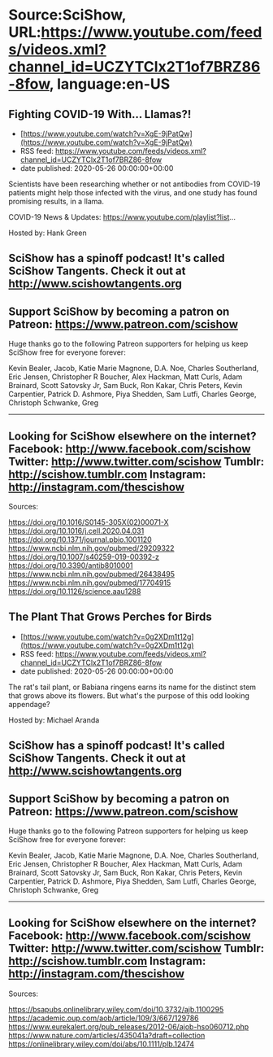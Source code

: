 # Source:SciShow, URL:https://www.youtube.com/feeds/videos.xml?channel_id=UCZYTClx2T1of7BRZ86-8fow, language:en-US

## Fighting COVID-19 With... Llamas?!
 - [https://www.youtube.com/watch?v=XgE-9jPatQw](https://www.youtube.com/watch?v=XgE-9jPatQw)
 - RSS feed: https://www.youtube.com/feeds/videos.xml?channel_id=UCZYTClx2T1of7BRZ86-8fow
 - date published: 2020-05-26 00:00:00+00:00

Scientists have been researching whether or not antibodies from COVID-19 patients might help those infected with the virus, and one study has found promising results, in a llama.

COVID-19 News & Updates: https://www.youtube.com/playlist?list...

Hosted by: Hank Green

SciShow has a spinoff podcast! It's called SciShow Tangents. Check it out at http://www.scishowtangents.org
----------
Support SciShow by becoming a patron on Patreon: https://www.patreon.com/scishow
----------
Huge thanks go to the following Patreon supporters for helping us keep SciShow free for everyone forever:

Kevin Bealer, Jacob, Katie Marie Magnone, D.A. Noe, Charles Southerland, Eric Jensen, Christopher R Boucher, Alex Hackman, Matt Curls, Adam Brainard, Scott Satovsky Jr, Sam Buck, Ron Kakar, Chris Peters, Kevin Carpentier, Patrick D. Ashmore, Piya Shedden, Sam Lutfi, Charles George, Christoph Schwanke, Greg

----------
Looking for SciShow elsewhere on the internet?
Facebook: http://www.facebook.com/scishow
Twitter: http://www.twitter.com/scishow
Tumblr: http://scishow.tumblr.com
Instagram: http://instagram.com/thescishow
----------
Sources:

https://doi.org/10.1016/S0145-305X(02)00071-X
https://doi.org/10.1016/j.cell.2020.04.031
https://doi.org/10.1371/journal.pbio.1001120
https://www.ncbi.nlm.nih.gov/pubmed/29209322
https://doi.org/10.1007/s40259-019-00392-z
https://doi.org/10.3390/antib8010001 
https://www.ncbi.nlm.nih.gov/pubmed/26438495
https://www.ncbi.nlm.nih.gov/pubmed/17704915 
https://doi.org/10.1126/science.aau1288

## The Plant That Grows Perches for Birds
 - [https://www.youtube.com/watch?v=0g2XDm1t12g](https://www.youtube.com/watch?v=0g2XDm1t12g)
 - RSS feed: https://www.youtube.com/feeds/videos.xml?channel_id=UCZYTClx2T1of7BRZ86-8fow
 - date published: 2020-05-26 00:00:00+00:00

The rat's tail plant, or Babiana ringens earns its name for the distinct stem that grows above its flowers. But what's the purpose of this odd looking appendage?

 Hosted by: Michael Aranda

SciShow has a spinoff podcast! It's called SciShow Tangents. Check it out at http://www.scishowtangents.org
----------
Support SciShow by becoming a patron on Patreon: https://www.patreon.com/scishow
----------
Huge thanks go to the following Patreon supporters for helping us keep SciShow free for everyone forever:

Kevin Bealer, Jacob, Katie Marie Magnone, D.A. Noe, Charles Southerland, Eric Jensen, Christopher R Boucher, Alex Hackman, Matt Curls, Adam Brainard, Scott Satovsky Jr, Sam Buck, Ron Kakar, Chris Peters, Kevin Carpentier, Patrick D. Ashmore, Piya Shedden, Sam Lutfi, Charles George, Christoph Schwanke, Greg

----------
Looking for SciShow elsewhere on the internet?
Facebook: http://www.facebook.com/scishow
Twitter: http://www.twitter.com/scishow
Tumblr: http://scishow.tumblr.com
Instagram: http://instagram.com/thescishow
----------
Sources:

https://bsapubs.onlinelibrary.wiley.com/doi/10.3732/ajb.1100295 
https://academic.oup.com/aob/article/109/3/667/129786
https://www.eurekalert.org/pub_releases/2012-06/ajob-hso060712.php 
https://www.nature.com/articles/435041a?draft=collection
https://onlinelibrary.wiley.com/doi/abs/10.1111/plb.12474


